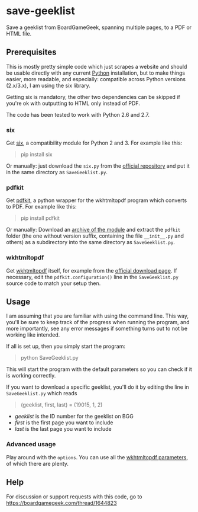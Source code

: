 # save-geeklist
Save a geeklist from BoardGameGeek, spanning multiple pages, to a PDF or HTML file.

## Prerequisites

This is mostly pretty simple code which just scrapes a website and should be usable directly with any current [Python](https://www.python.org/) installation, but to make things easier, more readable, and especially: compatible across Python versions (2.x/3.x), I am using the six library.

Getting six is mandatory, the other two dependencies can be skipped if you're ok with outputting to HTML only instead of PDF.

The code has been tested to work with Python 2.6 and 2.7.

### six

Get [six](https://pypi.python.org/pypi/six/), a compatibility module for Python 2 and 3. For example like this:
> pip install six

Or manually: just download the `six.py` from the [official repository](https://bitbucket.org/gutworth/six/src) and put it in the same directory as `SaveGeeklist.py`. 

### pdfkit

Get [pdfkit](https://pypi.python.org/pypi/pdfkit/), a python wrapper for the wkhtmltopdf program which converts to PDF. For example like this:
> pip install pdfkit

Or manually: Download an [archive of the module](https://pypi.python.org/pypi/pdfkit#downloads) and extract the `pdfkit` folder (the one without version suffix, containing the file `__init__.py` and others) as a subdirectory into the same directory as `SaveGeeklist.py`. 

### wkhtmltopdf

Get [wkhtmltopdf](http://wkhtmltopdf.org/) itself, for example from the [official download page](http://wkhtmltopdf.org/downloads.html). If necessary, edit the `pdfkit.configuration()` line in the `SaveGeeklist.py` source code to match your setup then.

## Usage

I am assuming that you are familiar with using the command line. This way, you'll be sure to keep track of the progress when running the program, and more importantly, see any error messages if something turns out to not be working like intended.

If all is set up, then you simply start the program:

> python SaveGeeklist.py

This will start the program with the default parameters so you can check if it is working correctly.

If you want to download a specific geeklist, you'll do it by editing the line in `SaveGeeklist.py` which reads
> (geeklist, first, last) = (19015, 1, 2)

* *geeklist* is the ID number for the geeklist on BGG
* *first* is the first page you want to include
* *last* is the last page you want to include

### Advanced usage

Play around with the `options`. You can use all the [wkhtmltopdf parameters](http://wkhtmltopdf.org/usage/wkhtmltopdf.txt), of which there are plenty.

## Help

For discussion or support requests with this code, go to https://boardgamegeek.com/thread/1644823
